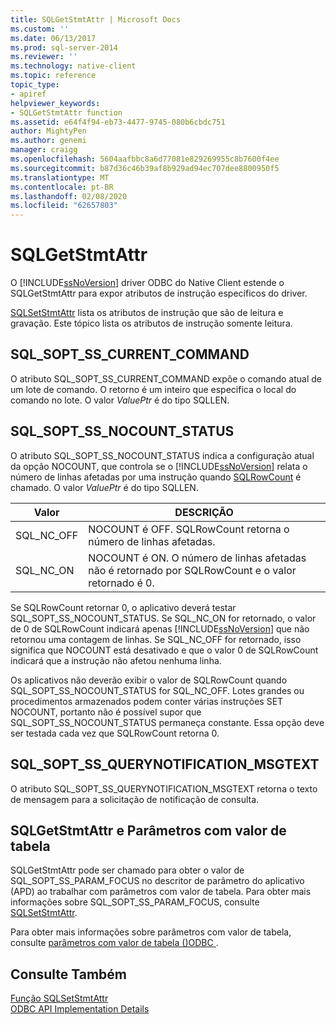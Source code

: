 ```yaml
---
title: SQLGetStmtAttr | Microsoft Docs
ms.custom: ''
ms.date: 06/13/2017
ms.prod: sql-server-2014
ms.reviewer: ''
ms.technology: native-client
ms.topic: reference
topic_type:
- apiref
helpviewer_keywords:
- SQLGetStmtAttr function
ms.assetid: e64f4f94-eb73-4477-9745-080b6cbdc751
author: MightyPen
ms.author: genemi
manager: craigg
ms.openlocfilehash: 5604aafbbc8a6d77081e829269955c8b7600f4ee
ms.sourcegitcommit: b87d36c46b39af8b929ad94ec707dee8800950f5
ms.translationtype: MT
ms.contentlocale: pt-BR
ms.lasthandoff: 02/08/2020
ms.locfileid: "62657803"
---
```

# <a name="sqlgetstmtattr"></a>SQLGetStmtAttr
  O [!INCLUDE[ssNoVersion](../../includes/ssnoversion-md.md)] driver ODBC do Native Client estende o SQLGetStmtAttr para expor atributos de instrução específicos do driver.  
  
 [SQLSetStmtAttr](sqlsetstmtattr.md) lista os atributos de instrução que são de leitura e gravação. Este tópico lista os atributos de instrução somente leitura.  
  
## <a name="sql_sopt_ss_current_command"></a>SQL_SOPT_SS_CURRENT_COMMAND  
 O atributo SQL_SOPT_SS_CURRENT_COMMAND expõe o comando atual de um lote de comando. O retorno é um inteiro que especifica o local do comando no lote. O valor *ValuePtr* é do tipo SQLLEN.  
  
## <a name="sql_sopt_ss_nocount_status"></a>SQL_SOPT_SS_NOCOUNT_STATUS  
 O atributo SQL_SOPT_SS_NOCOUNT_STATUS indica a configuração atual da opção NOCOUNT, que controla se o [!INCLUDE[ssNoVersion](../../includes/ssnoversion-md.md)] relata o número de linhas afetadas por uma instrução quando [SQLRowCount](sqlrowcount.md) é chamado. O valor *ValuePtr* é do tipo SQLLEN.  
  
|Valor|DESCRIÇÃO|  
|-----------|-----------------|  
|SQL_NC_OFF|NOCOUNT é OFF. SQLRowCount retorna o número de linhas afetadas.|  
|SQL_NC_ON|NOCOUNT é ON. O número de linhas afetadas não é retornado por SQLRowCount e o valor retornado é 0.|  
  
 Se SQLRowCount retornar 0, o aplicativo deverá testar SQL_SOPT_SS_NOCOUNT_STATUS. Se SQL_NC_ON for retornado, o valor de 0 de SQLRowCount indicará apenas [!INCLUDE[ssNoVersion](../../includes/ssnoversion-md.md)] que não retornou uma contagem de linhas. Se SQL_NC_OFF for retornado, isso significa que NOCOUNT está desativado e que o valor 0 de SQLRowCount indicará que a instrução não afetou nenhuma linha.  
  
 Os aplicativos não deverão exibir o valor de SQLRowCount quando SQL_SOPT_SS_NOCOUNT_STATUS for SQL_NC_OFF. Lotes grandes ou procedimentos armazenados podem conter várias instruções SET NOCOUNT, portanto não é possível supor que SQL_SOPT_SS_NOCOUNT_STATUS permaneça constante. Essa opção deve ser testada cada vez que SQLRowCount retorna 0.  
  
## <a name="sql_sopt_ss_querynotification_msgtext"></a>SQL_SOPT_SS_QUERYNOTIFICATION_MSGTEXT  
 O atributo SQL_SOPT_SS_QUERYNOTIFICATION_MSGTEXT retorna o texto de mensagem para a solicitação de notificação de consulta.  
  
## <a name="sqlgetstmtattr-and-table-valued-parameters"></a>SQLGetStmtAttr e Parâmetros com valor de tabela  
 SQLGetStmtAttr pode ser chamado para obter o valor de SQL_SOPT_SS_PARAM_FOCUS no descritor de parâmetro do aplicativo (APD) ao trabalhar com parâmetros com valor de tabela. Para obter mais informações sobre SQL_SOPT_SS_PARAM_FOCUS, consulte [SQLSetStmtAttr](sqlsetstmtattr.md).  
  
 Para obter mais informações sobre parâmetros com valor de tabela, consulte [parâmetros com valor de tabela &#40;&#41;ODBC ](../native-client-odbc-table-valued-parameters/table-valued-parameters-odbc.md).  
  
## <a name="see-also"></a>Consulte Também  
 [Função SQLSetStmtAttr](https://go.microsoft.com/fwlink/?LinkId=59370)   
 [ODBC API Implementation Details](odbc-api-implementation-details.md)  
  
  
